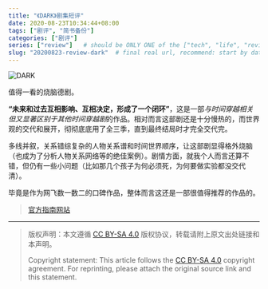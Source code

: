 ```yaml
---
title: "《DARK》剧集短评"
date: 2020-08-23T10:34:44+08:00
tags: ["剧评", "简书备份"]
categories: ["剧评"]
series: ["review"]   # should be ONLY ONE of the ["tech", "life", "review"]
slug: "20200823-review-dark"  # final real url, recommend: start by date, follow lower case words with hyphen splitter. E.g., `20230316-text-title`
---
```


![DARK](/img/posts/9835942-4d356634d208d0ed.png "DARK")

值得一看的烧脑德剧。

**“未来和过去互相影响、互相决定，形成了一个闭环”**，这是一部*与时间穿越相关但又显著区别于其他时间穿越剧*的作品。相对而言这部剧还是十分慢热的，而世界观的交代和展开，彻彻底底用了全三季，直到最终结局时才完全交代完。

多线并叙，关系错综复杂的人物关系谱和时间世界顺序，让这部剧显得格外烧脑（也成为了分析人物关系网络等的绝佳案例）。剧情方面，就我个人而言还算不错，但仍有一些小问题（比如那几个孩子为何必须死，为何要做实验都没交代清）。

毕竟是作为网飞数一数二的口碑作品，整体而言这还是一部很值得推荐的作品的。

> [官方指南网站](https://dark.netflix.io/en)


---

> 版权声明：本文遵循 [CC BY-SA 4.0](https://creativecommons.org/licenses/by-sa/4.0/deed.zh) 版权协议，转载请附上原文出处链接和本声明。
>
> Copyright statement: This article follows the [CC BY-SA 4.0](https://creativecommons.org/licenses/by-sa/4.0/deed.en) copyright agreement. For reprinting, please attach the original source link and this statement.

